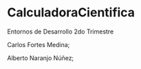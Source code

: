 # CalculadoraCientifica
Entornos de Desarrollo 2do Trimestre

Carlos Fortes Medina;

Alberto Naranjo Núñez;
